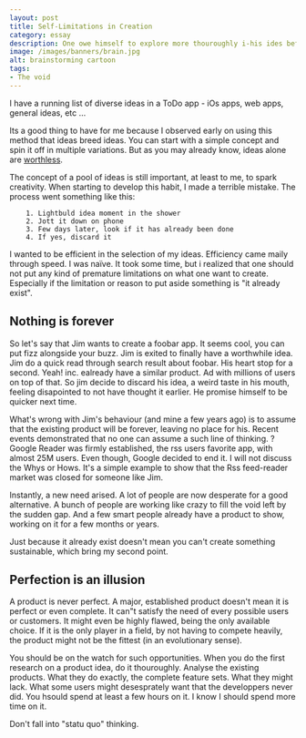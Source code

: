```yaml
---
layout: post
title: Self-Limitations in Creation
category: essay
description: One owe himself to explore more thouroughly i-his ides before discarding them.
image: /images/banners/brain.jpg
alt: brainstorming cartoon
tags:
- The void
---
```


I have a running list of diverse ideas in a ToDo app - iOs apps, web apps, general ideas, etc …

Its a good thing to have for me because I observed early on using this method that ideas breed ideas. You can start with a simple concept and spin it off in multiple variations. But as you may already know, ideas alone are [worthless](http://www.paulgraham.com/ideas.html).

The concept of a pool of ideas is still important, at least to me, to spark creativity.
When starting to develop this habit, I made a terrible mistake. The process went something like this:

		1. Lightbuld idea moment in the shower
		2. Jott it down on phone
		3. Few days later, look if it has already been done
		4. If yes, discard it


I wanted to be efficient in the selection of my ideas. Efficiency came maily through speed. I was naïve.
It took some time, but i realized that one should not put any kind of premature limitations on what one want to create. Especially if the limitation or reason to put aside something is "it already exist".

## Nothing is forever

So let's say that Jim wants to create a foobar app. It seems cool, you can put fizz alongside your buzz. Jim is exited to finally have a worthwhile idea.
Jim do a quick read through search result about foobar. His heart stop for a second. Yeah! inc. ealready have a similar product. Ad with millions of users on top of that.
So jim decide to discard his idea, a weird taste in his mouth, feeling disapointed to not have thought it earlier. He promise himself to be quicker next time.

What's wrong with Jim's behaviour (and mine a few years ago) is to assume that the existing product will be forever, leaving no place for his. Recent events demonstrated that no one can assume a such line of thinking.
? Google Reader was firmly established, the rss users favorite app, with almost 25M users. Even though, Google decided to end it. I will not discuss the Whys or Hows. It's a simple example to show that the Rss feed-reader market was closed for someone like Jim.

Instantly, a new need arised. A lot of people are now desperate for a good alternative. A bunch of people are working like crazy to fill the void left by the sudden gap. And a few smart people already have a product to show, working on it for a few months or years.

Just because it already exist doesn't mean you can't create something sustainable, which bring my second point.

## Perfection is an illusion

A product is never perfect. A major, established product doesn't mean it is perfect or even complete. It can"t satisfy the need of every possible users or customers. It might even be highly flawed, being the only available choice. If it is the only player in a field, by not having to compete heavily, the product might not be the fittest (in an evolutionary sense).

You should be on the watch for such opportunities. When you do the first research on a product idea, do it thouroughly. Analyse the existing products. What they do exactly, the complete feature sets. What they might lack. What some users might desesprately want that the developpers never did. You hsould spend at least a few hours on it. I know I should spend more time on it.

Don't fall into "statu quo" thinking.

